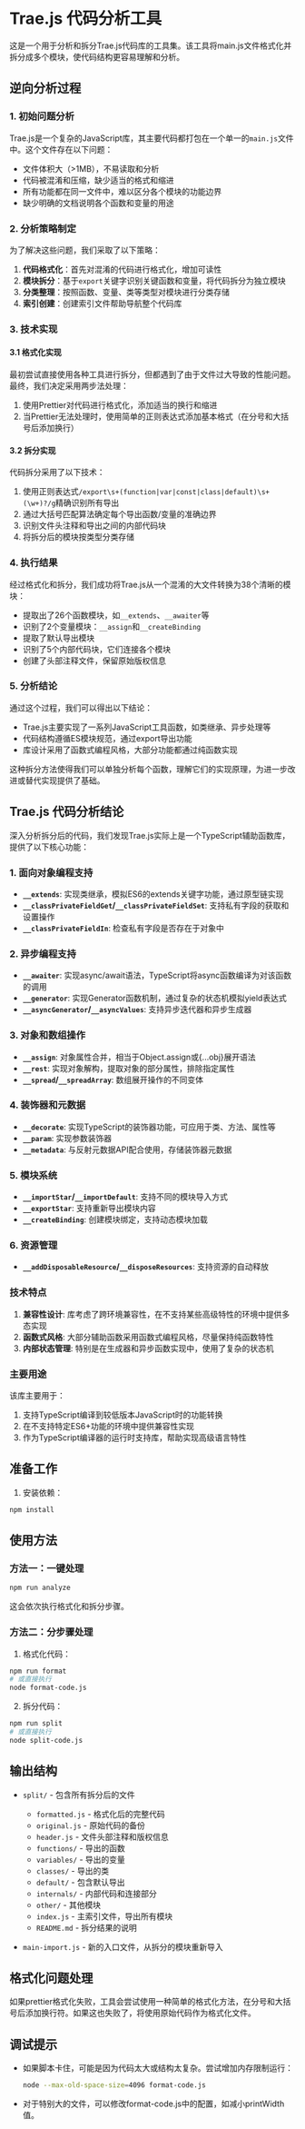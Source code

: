 # Trae.js 代码分析工具

这是一个用于分析和拆分Trae.js代码库的工具集。该工具将main.js文件格式化并拆分成多个模块，使代码结构更容易理解和分析。

## 逆向分析过程

### 1. 初始问题分析

Trae.js是一个复杂的JavaScript库，其主要代码都打包在一个单一的`main.js`文件中。这个文件存在以下问题：

- 文件体积大（>1MB），不易读取和分析
- 代码被混淆和压缩，缺少适当的格式和缩进
- 所有功能都在同一文件中，难以区分各个模块的功能边界
- 缺少明确的文档说明各个函数和变量的用途

### 2. 分析策略制定

为了解决这些问题，我们采取了以下策略：

1. **代码格式化**：首先对混淆的代码进行格式化，增加可读性
2. **模块拆分**：基于`export`关键字识别关键函数和变量，将代码拆分为独立模块
3. **分类整理**：按照函数、变量、类等类型对模块进行分类存储
4. **索引创建**：创建索引文件帮助导航整个代码库

### 3. 技术实现

#### 3.1 格式化实现

最初尝试直接使用各种工具进行拆分，但都遇到了由于文件过大导致的性能问题。最终，我们决定采用两步法处理：

1. 使用Prettier对代码进行格式化，添加适当的换行和缩进
2. 当Prettier无法处理时，使用简单的正则表达式添加基本格式（在分号和大括号后添加换行）

#### 3.2 拆分实现

代码拆分采用了以下技术：

1. 使用正则表达式`/export\s+(function|var|const|class|default)\s+(\w+)?/g`精确识别所有导出
2. 通过大括号匹配算法确定每个导出函数/变量的准确边界
3. 识别文件头注释和导出之间的内部代码块
4. 将拆分后的模块按类型分类存储

### 4. 执行结果

经过格式化和拆分，我们成功将Trae.js从一个混淆的大文件转换为38个清晰的模块：

- 提取出了26个函数模块，如`__extends`、`__awaiter`等
- 识别了2个变量模块：`__assign`和`__createBinding`
- 提取了默认导出模块
- 识别了5个内部代码块，它们连接各个模块
- 创建了头部注释文件，保留原始版权信息

### 5. 分析结论

通过这个过程，我们可以得出以下结论：

- Trae.js主要实现了一系列JavaScript工具函数，如类继承、异步处理等
- 代码结构遵循ES模块规范，通过export导出功能
- 库设计采用了函数式编程风格，大部分功能都通过纯函数实现

这种拆分方法使得我们可以单独分析每个函数，理解它们的实现原理，为进一步改进或替代实现提供了基础。

## Trae.js 代码分析结论

深入分析拆分后的代码，我们发现Trae.js实际上是一个TypeScript辅助函数库，提供了以下核心功能：

### 1. 面向对象编程支持

- **`__extends`**: 实现类继承，模拟ES6的extends关键字功能，通过原型链实现
- **`__classPrivateFieldGet`/`__classPrivateFieldSet`**: 支持私有字段的获取和设置操作
- **`__classPrivateFieldIn`**: 检查私有字段是否存在于对象中

### 2. 异步编程支持

- **`__awaiter`**: 实现async/await语法，TypeScript将async函数编译为对该函数的调用
- **`__generator`**: 实现Generator函数机制，通过复杂的状态机模拟yield表达式
- **`__asyncGenerator`/`__asyncValues`**: 支持异步迭代器和异步生成器

### 3. 对象和数组操作

- **`__assign`**: 对象属性合并，相当于Object.assign或{...obj}展开语法
- **`__rest`**: 实现对象解构，提取对象的部分属性，排除指定属性
- **`__spread`/`__spreadArray`**: 数组展开操作的不同变体

### 4. 装饰器和元数据

- **`__decorate`**: 实现TypeScript的装饰器功能，可应用于类、方法、属性等
- **`__param`**: 实现参数装饰器
- **`__metadata`**: 与反射元数据API配合使用，存储装饰器元数据

### 5. 模块系统

- **`__importStar`/`__importDefault`**: 支持不同的模块导入方式
- **`__exportStar`**: 支持重新导出模块内容
- **`__createBinding`**: 创建模块绑定，支持动态模块加载

### 6. 资源管理

- **`__addDisposableResource`/`__disposeResources`**: 支持资源的自动释放

### 技术特点

1. **兼容性设计**: 库考虑了跨环境兼容性，在不支持某些高级特性的环境中提供多态实现
2. **函数式风格**: 大部分辅助函数采用函数式编程风格，尽量保持纯函数特性
3. **内部状态管理**: 特别是在生成器和异步函数实现中，使用了复杂的状态机

### 主要用途

该库主要用于：
1. 支持TypeScript编译到较低版本JavaScript时的功能转换
2. 在不支持特定ES6+功能的环境中提供兼容性实现
3. 作为TypeScript编译器的运行时支持库，帮助实现高级语言特性

## 准备工作

1. 安装依赖：

```bash
npm install
```

## 使用方法

### 方法一：一键处理

```bash
npm run analyze
```

这会依次执行格式化和拆分步骤。

### 方法二：分步骤处理

1. 格式化代码：

```bash
npm run format
# 或直接执行
node format-code.js
```

2. 拆分代码：

```bash
npm run split
# 或直接执行
node split-code.js
```

## 输出结构

- `split/` - 包含所有拆分后的文件
  - `formatted.js` - 格式化后的完整代码
  - `original.js` - 原始代码的备份
  - `header.js` - 文件头部注释和版权信息
  - `functions/` - 导出的函数
  - `variables/` - 导出的变量
  - `classes/` - 导出的类
  - `default/` - 包含默认导出
  - `internals/` - 内部代码和连接部分
  - `other/` - 其他模块
  - `index.js` - 主索引文件，导出所有模块
  - `README.md` - 拆分结果的说明

- `main-import.js` - 新的入口文件，从拆分的模块重新导入

## 格式化问题处理

如果prettier格式化失败，工具会尝试使用一种简单的格式化方法，在分号和大括号后添加换行符。如果这也失败了，将使用原始代码作为格式化文件。

## 调试提示

- 如果脚本卡住，可能是因为代码太大或结构太复杂。尝试增加内存限制运行：
  ```bash
  node --max-old-space-size=4096 format-code.js
  ```

- 对于特别大的文件，可以修改format-code.js中的配置，如减小printWidth值。 